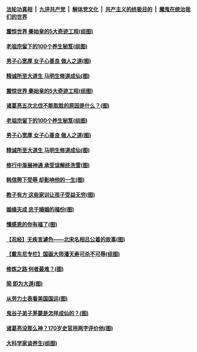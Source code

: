 

####  [法轮功真相](../../../../basic/blob/master/README.md?t=03100530) &nbsp;|&nbsp; [九评共产党](../../../../9ping.md/blob/master/README.md?t=03100530) &nbsp;|&nbsp; [解体党文化](../../../../jtdwh.md/blob/master/README.md?t=03100530)  &nbsp;|&nbsp; [共产主义的终极目的](../../../../gczydzjmd.md/blob/master/README.md?t=03100530) &nbsp;|&nbsp; [魔鬼在统治我们的世界](../../../../mgztzwmdsj.md/blob/master/README.md?t=03100530) 

#### [震惊世界 秦始皇的5大奇迹工程(组图)](../pages/p7/964859.md?t=03100530) 


#### [老祖宗留下的100个养生秘笈(组图)](../pages/p7/964411.md?t=03100530) 


#### [男子心宽厚 女子心善良 做人之道(图)](../pages/p7/964714.md?t=03100530) 

#### [精诚所至大道生 马明生修道成仙(图)](../pages/p7/964555.md?t=03100530) 

#### [震惊世界 秦始皇的5大奇迹工程(组图)](../pages/p7/964859.md?t=03100530) 

#### [诸葛亮五次北伐不能取胜的原因是什么？(图)](../pages/p7/964860.md?t=03100530) 


#### [老祖宗留下的100个养生秘笈(组图)](../pages/p7/964411.md?t=03100530) 


#### [男子心宽厚 女子心善良 做人之道(图)](../pages/p7/964714.md?t=03100530) 

#### [精诚所至大道生 马明生修道成仙(图)](../pages/p7/964555.md?t=03100530) 

#### [修行中渐展神通 承受误解终洗雪(图)](../pages/p7/964689.md?t=03100530) 

#### [韩信胯下受辱 却影响他的一生(图)](../pages/p7/963605.md?t=03100530) 

#### [教子有方 这些家训让孩子受益无穷(图)](../pages/p7/964574.md?t=03100530) 

#### [姻缘天成 忠于婚姻的福份(图)](../pages/p7/964671.md?t=03100530) 

#### [懂感恩的你有福了(图)](../pages/p7/964406.md?t=03100530) 

#### [【忍经】无疾言遽色——北宋名相吕公着的故事(图)](../pages/p7/964355.md?t=03100530) 

#### [【戴东尼专栏】国画大师潘天寿可杀不可辱(组图)](../pages/p7/956520.md?t=03100530) 

#### [修炼之路 何者最难？(图)](../pages/p7/964443.md?t=03100530) 

#### [简 即为大道(图)](../pages/p7/964063.md?t=03100530) 

#### [从劳力士表看美国国运(图)](../pages/p7/963980.md?t=03100530) 

#### [鬼谷子弟子茅蒙是怎样成仙的？(图)](../pages/p7/964144.md?t=03100530) 

#### [诸葛亮没那么神？170岁史官用两字评价他(图)](../pages/p7/885484.md?t=03100530) 

#### [大科学家谈养生(组图)](../pages/p7/963968.md?t=03100530) 

